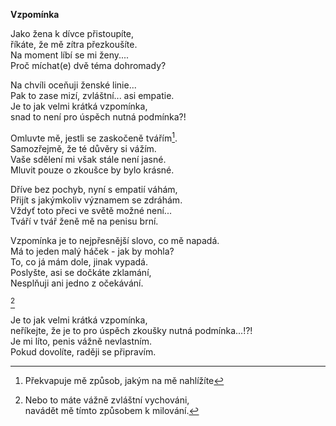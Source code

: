 __Vzpomínka__

Jako žena k dívce přistoupíte,  
říkáte, že mě zítra přezkoušíte.  
Na moment líbí se mi ženy....  
Proč míchat(e) dvě téma dohromady?  

Na chvíli oceňuji ženské linie...  
Pak to zase mizí, zvláštní... asi empatie.  
Je to jak velmi krátká vzpomínka,  
snad to není pro úspěch nutná podmínka?!  

Omluvte mě, jestli se zaskočeně tvářím[^2].  
Samozřejmě, že té důvěry si vážím.  
Vaše sdělení mi však stále není jasné.  
Mluvit pouze o zkoušce by bylo krásné.  

Dříve bez pochyb, nyní s empatií váhám,  
Přijít s jakýmkoliv významem se zdráhám.  
Vždyť toto přeci ve světě možné není...  
Tváří v tvář ženě mě na penisu brní.  

Vzpomínka je to nejpřesnější slovo, co mě napadá.  
Má to jeden malý háček - jak by mohla?  
To, co já mám dole, jinak vypadá.  
Poslyšte, asi se dočkáte zklamání,  
Nesplňuji ani jedno z očekávání.  

[^1]

Je to jak velmi krátká vzpomínka,  
neříkejte, že je to pro úspěch zkoušky nutná podmínka...!?!  
Je mi líto, penis vážně nevlastním.  
Pokud dovolíte, raději se připravím.  

[^1]: Nebo to máte vážně zvláštní vychováni,  
navádět mě tímto způsobem k milování.  

[^2]: Překvapuje mě způsob, jakým na mě nahlížíte  